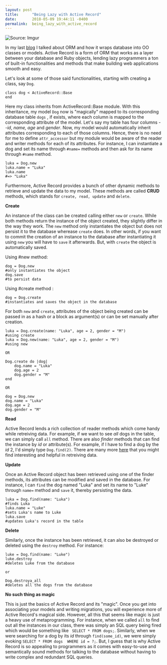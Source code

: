 ```yaml
---
layout: post
title:      "Being Lazy with Active Record"
date:       2018-05-09 19:44:11 -0400
permalink:  being_lazy_with_active_record
---
```


![Source: Imgur](https://i.imgur.com/pTR2jpI.jpg)

In my last [blog](http://icodeyounot.com/understanding_object_relational_mapping) I talked about ORM and how it wraps database into OO classes or models. Active Record is a form of ORM that works as a layer between your database and Ruby objects, lending lazy programmers a ton of built-in functionalities and methods that make building web applications smooth and easy.

Let's look at some of those said functionalities, starting with creating a class, say ```Dog```. 

```
class dog < ActiveRecord::Base
end
```
Here my class inherits from ActiveRecord::Base module. With this inheritance, my model ```Dog``` now is "magically" mapped to its corresponding database table ```dogs``` , if exists, where each column is mapped to the  corresponding attribute of the model. Let's say my table has four columns --*id*, *name, age* and *gender*. Now, my model would automatically inherit attributes corresponding to each of those columns. Hence, there is no need for me to define ```attr_accessor``` but my module would be aware of the reader and writer methods for each of its attributes. For instance, I can instantiate a dog and set its name through ```#name=``` methods and then ask for its name through ```#name``` method.

```
luka = Dog.new
luka.name = "Luka"
luka.name
#=> "Luka"
```

Furthermore, Active Record provides a bunch of other dynamic methods to retrieve and update the data to my model. These methods are called **CRUD** methods, which stands for ```create, read, update``` and ```delete```.
 
 **Create**
 
An instance of the class can be created calling either ```new``` or ```create```. While both methods return the instance of the object created, they slightly differ in the way they work. The ```new``` method only instantiates the object but does not persist it to the database wherease ```create``` does. In other words, if you want to commit the creation of an instance to the database after instantiating it using ```new``` you will have to ```save``` it afterwards. But, with ```create``` the object is automatically saved.

Using #new method:

```
dog = Dog.new
#only instantiates the object
dog.save
#to persist data
```
Using #create method :

```
dog = Dog.create
#instantiates and saves the object in the database
```

For both ```new``` and ```create```, attributes of the object being created can be passed in as a hash or a block as argument(s) or can be set manually after creation.

```
luka = Dog.create(name: "Luka", age = 2, gender = "M")
#using create
luka = Dog.new(name: "Luka", age = 2, gender = "M")
#using new

OR

Dog.create do |dog|
    dog.name = "Luka"
	dog.age = 2
	dog.gender = "M"
end

OR

dog = Dog.new
dog.name = "Luka"
dog.age = 2
dog.gender = "M"

```
 
 **Read**
 
 Active Record lends a rich collection of reader methods which come handy while retreiving data. For example, if we want to see *all* dogs in the table, we can simply call ```all``` method. There are also *finder* methods that can find the instance by *id* or attribute(s). For example, if I have to find a dog by the *id* 2, I'd simply type ```Dog.find(2)```. There are many more [here](http://api.rubyonrails.org/classes/ActiveRecord/FinderMethods.html) that you might find interesting and helpful in retreiving data.
 
 **Update**
 
Once an Active Record object has been retrieved using one of the finder methods, its attributes can be modified and saved in the database. For instance, I can ```find``` the dog named "Luka" and set its name to "Luke" through ```name=``` method and ```save``` it, thereby persisting the data.
 
 ```
 luka = Dog.find(name: "Luka")
 #finds Luka
 luka.name = "Luke"
 #sets Luka's name to Luke
 luka.save
 #updates Luka's record in the table
 ```
 
 **Delete**
 
 Similarly, once the instance has been retrieved, it can also be destroyed or deleted using the ```destroy``` method. For instance:
 
 ```
 luke = Dog.find(name: "Luke")
 luke.destroy
 #deletes Luke from the database
 
 or
 
 Dog.destroya_all
 #deletes all the dogs from the database
 ```
 
 **No such thing as magic**
 
This is just the basics of Active Record and its "magic". Once you get into associating your models and writing migrations, you will experience more of Active Record's magical side. However, all this that seems like magic is just a heavy use of metaprogramming. For instance, when we called ```all``` to find out all the instances in our class, there was simply an SQL query being fired which would be something like ``` SELECT * FROM dogs;```. Similarly, when we were searching for a dog by its *id* through ```find(some_id)```, we were simply evoking ```SELECT * FROM dogs  WHERE id = ?;```. But, I guess that is why Active Record is so appealing to programmers as it comes with easy-to-use and semantically sound methods for talking to the database without having to write complex and redundant SQL queries.
	 

